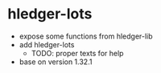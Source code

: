 # hledger-lots

- expose some functions from hledger-lib
- add hledger-lots
   - TODO: proper texts for help
- base on version 1.32.1
